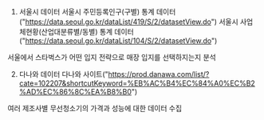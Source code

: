 1. 서울시 데이터
서울시 주민등록인구(구별) 통계 데이터 ("https://data.seoul.go.kr/dataList/419/S/2/datasetView.do")
서울시 사업체현황(산업대분류별/동별) 통계 데이터 ("https://data.seoul.go.kr/dataList/104/S/2/datasetView.do")

서울에서 스타벅스가 어떤 입지 전략으로 매장 입지를 선택하지는지 분석

2. 다나와 데이터
다나와 사이트("https://prod.danawa.com/list/?cate=102207&shortcutKeyword=%EB%AC%B4%EC%84%A0%EC%B2%AD%EC%86%8C%EA%B8%B0")

여러 제조사별 무선청소기의 가격과 성능에 대한 데이터 수집

